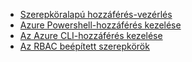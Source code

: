 * [Szerepköralapú hozzáférés-vezérlés](../articles/role-based-access-control/role-assignments-portal.md)
* [Azure Powershell-hozzáférés kezelése](../articles/role-based-access-control/role-assignments-powershell.md)
* [Az Azure CLI-hozzáférés kezelése](../articles/role-based-access-control/role-assignments-cli.md)
* [Az RBAC beépített szerepkörök](../articles/role-based-access-control/built-in-roles.md)

